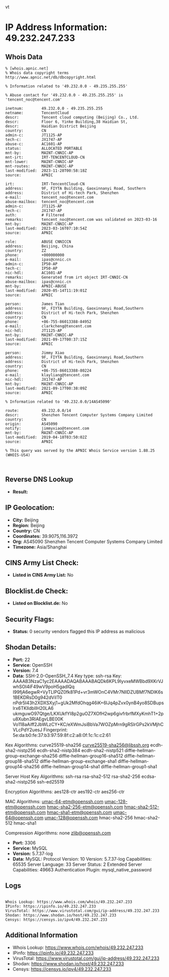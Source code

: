 vt
# IP Address Information: 49.232.247.233

## Whois Data
```
% [whois.apnic.net]
% Whois data copyright terms    http://www.apnic.net/db/dbcopyright.html

% Information related to '49.232.0.0 - 49.235.255.255'

% Abuse contact for '49.232.0.0 - 49.235.255.255' is 'tencent_noc@tencent.com'

inetnum:        49.232.0.0 - 49.235.255.255
netname:        TencentCloud
descr:          Tencent cloud computing (Beijing) Co., Ltd.
descr:          Floor 6, Yinke Building,38 Haidian St,
descr:          Haidian District Beijing
country:        CN
admin-c:        JT1125-AP
tech-c:         JX1747-AP
abuse-c:        AC1601-AP
status:         ALLOCATED PORTABLE
mnt-by:         MAINT-CNNIC-AP
mnt-irt:        IRT-TENCENTCLOUD-CN
mnt-lower:      MAINT-CNNIC-AP
mnt-routes:     MAINT-CNNIC-AP
last-modified:  2023-11-28T00:58:18Z
source:         APNIC

irt:            IRT-TencentCloud-CN
address:        9F, FIYTA Building, Gaoxinnanyi Road, Southern
address:        District of Hi-tech Park, Shenzhen
e-mail:         tencent_noc@tencent.com
abuse-mailbox:  tencent_noc@tencent.com
admin-c:        JT1125-AP
tech-c:         JX1747-AP
auth:           # Filtered
remarks:        tencent_noc@tencent.com was validated on 2023-03-16
mnt-by:         MAINT-CNNIC-AP
last-modified:  2023-03-16T07:10:54Z
source:         APNIC

role:           ABUSE CNNICCN
address:        Beijing, China
country:        ZZ
phone:          +000000000
e-mail:         ipas@cnnic.cn
admin-c:        IP50-AP
tech-c:         IP50-AP
nic-hdl:        AC1601-AP
remarks:        Generated from irt object IRT-CNNIC-CN
abuse-mailbox:  ipas@cnnic.cn
mnt-by:         APNIC-ABUSE
last-modified:  2020-05-14T11:19:01Z
source:         APNIC

person:         James Tian
address:        9F, FIYTA Building, Gaoxinnanyi Road,Southern
address:        District of Hi-tech Park, Shenzhen
country:        CN
phone:          +86-755-86013388-84952
e-mail:         clarkcheng@tencent.com
nic-hdl:        JT1125-AP
mnt-by:         MAINT-CNNIC-AP
last-modified:  2021-09-17T00:37:15Z
source:         APNIC

person:         Jimmy Xiao
address:        9F, FIYTA Building, Gaoxinnanyi Road,Southern
address:        District of Hi-tech Park, Shenzhen
country:        CN
phone:          +86-755-86013388-80224
e-mail:         klayliang@tencent.com
nic-hdl:        JX1747-AP
mnt-by:         MAINT-CNNIC-AP
last-modified:  2021-09-17T00:38:09Z
source:         APNIC

% Information related to '49.232.0.0/14AS45090'

route:          49.232.0.0/14
descr:          Shenzhen Tencent Computer Systems Company Limited
country:        CN
origin:         AS45090
notify:         jimmyxiao@tencent.com
mnt-by:         MAINT-CNNIC-AP
last-modified:  2019-04-18T03:50:02Z
source:         APNIC

% This query was served by the APNIC Whois Service version 1.88.25 (WHOIS-US4)



```
## Reverse DNS Lookup
- **Result:** 

## IP Geolocation:
- **City:** Beijing
- **Region:** Beijing
- **Country:** CN
- **Coordinates:** 39.9075,116.3972
- **Org:** AS45090 Shenzhen Tencent Computer Systems Company Limited
- **Timezone:** Asia/Shanghai

## CINS Army List Check:
- **Listed in CINS Army List:** 
No

## Blocklist.de Check:
- **Listed on Blocklist.de:** 
No

## Security Flags:
- **Status:** 0 security vendors flagged this IP address as malicious

## Shodan Details:
- **Port:** 22
- **Service:** OpenSSH
- **Version:** 7.4
- **Data:** SSH-2.0-OpenSSH_7.4
Key type: ssh-rsa
Key: AAAAB3NzaC1yc2EAAAADAQABAAABAQDk6KPL9IyvxeMWBbd9XKrVJwhSOI4iF49wV9poH5gadlQq
I99fjA6egwR+VyTLlPQZ0fk81Pd+vr3mWOnC4VMr7NIlDZUBMf7NDlK6s1BEKDRsD0g942dViIT0
nPdr5I43h2XDXSXyj1+gUk2MfdOhqg46iK+6lJq4pZvx0ynB4yo8SDBupslrx6TKlldblIH20LA6
ukmguwO97Qtge/LKXUkfYI8p2guOZ7XOfH2wp6givfrbrfMXyKmhT1+2pu8Xubn3RlAEgvLBE00K
Vo118aAiff2JbWLzCY+KC/eXWmJsiBbVa7WOZpMrn9gRSlrGPs2kVMjhCVLcPdY2uesJ
Fingerprint: 5e:da:b0:fe:37:b3:97:59:8f:c2:a8:0f:1c:1c:c2:61

Kex Algorithms:
	curve25519-sha256
	curve25519-sha256@libssh.org
	ecdh-sha2-nistp256
	ecdh-sha2-nistp384
	ecdh-sha2-nistp521
	diffie-hellman-group-exchange-sha256
	diffie-hellman-group16-sha512
	diffie-hellman-group18-sha512
	diffie-hellman-group-exchange-sha1
	diffie-hellman-group14-sha256
	diffie-hellman-group14-sha1
	diffie-hellman-group1-sha1

Server Host Key Algorithms:
	ssh-rsa
	rsa-sha2-512
	rsa-sha2-256
	ecdsa-sha2-nistp256
	ssh-ed25519

Encryption Algorithms:
	aes128-ctr
	aes192-ctr
	aes256-ctr

MAC Algorithms:
	umac-64-etm@openssh.com
	umac-128-etm@openssh.com
	hmac-sha2-256-etm@openssh.com
	hmac-sha2-512-etm@openssh.com
	hmac-sha1-etm@openssh.com
	umac-64@openssh.com
	umac-128@openssh.com
	hmac-sha2-256
	hmac-sha2-512
	hmac-sha1

Compression Algorithms:
	none
	zlib@openssh.com


- **Port:** 3306
- **Service:** MySQL
- **Version:** 5.7.37-log
- **Data:** MySQL:
  Protocol Version: 10
  Version: 5.7.37-log
  Capabilities: 65535
  Server Language: 33
  Server Status: 2
  Extended Server Capabilities: 49663
  Authentication Plugin: mysql_native_password

## Logs
```

Whois Lookup: https://www.whois.com/whois/49.232.247.233
IPinfo: https://ipinfo.io/49.232.247.233
VirusTotal: https://www.virustotal.com/gui/ip-address/49.232.247.233
Shodan: https://www.shodan.io/host/49.232.247.233
Censys: https://censys.io/ipv4/49.232.247.233

```
## Additional Information
- Whois Lookup: https://www.whois.com/whois/49.232.247.233
- IPinfo: https://ipinfo.io/49.232.247.233
- VirusTotal: https://www.virustotal.com/gui/ip-address/49.232.247.233
- Shodan: https://www.shodan.io/host/49.232.247.233
- Censys: https://censys.io/ipv4/49.232.247.233

